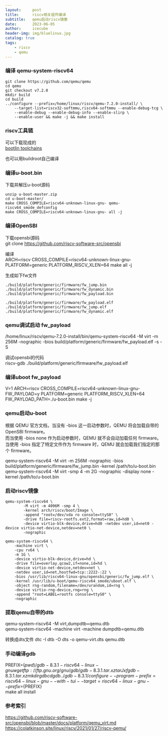 ```yaml
---
layout:     post
title:      riscv相关组件编译
subtitle:   qemu启动riscv镜像
date:       2023-06-05
author:     icecube
header-img: img/bluelinux.jpg
catalog: true
tags:
    - riscv
    - qemu
---
```


### 编译 qemu-system-riscv64
```
git clone https://github.com/qemu/qemu
cd qemu
git checkout v7.2.0
mkdir build
cd build
../configure --prefix=/home/linux/riscv/qemu-7.2.0-install/ \
    --target-list=riscv32-softmmu,riscv64-softmmu --enable-debug-tcg \
    --enable-debug --enable-debug-info --enable-slirp \
    --enable-user && make -j && make install
```

### riscv工具链

可以下载现成的  
[bootlin toolchains](https://toolchains.bootlin.com/releases_riscv64.html)

也可以用buildroot自己编译  

### 编译u-boot.bin
下载并解压u-boot源码  
```
unzip u-boot-master.zip  
cd u-boot-master/  
make CROSS_COMPILE=riscv64-unknown-linux-gnu- qemu-riscv64_smode_defconfig  
make CROSS_COMPILE=riscv64-unknown-linux-gnu- all -j  
```
### 编译OpenSBI

下载opensbi源码  
git clone https://github.com/riscv-software-src/opensbi  

编译  
ARCH=riscv CROSS_COMPILE=riscv64-unknown-linux-gnu- PLATFORM=generic PLATFORM_RISCV_XLEN=64 make all -j  

生成如下fw文件
```
./build/platform/generic/firmware/fw_jump.bin  
./build/platform/generic/firmware/fw_dynamic.bin  
./build/platform/generic/firmware/fw_payload.bin

./build/platform/generic/firmware/fw_payload.elf
./build/platform/generic/firmware/fw_jump.elf
./build/platform/generic/firmware/fw_dynamic.elf
```

### qemu调试启动 fw_payload
/home/linux/riscv/qemu-7.2.0-install/bin/qemu-system-riscv64 -M virt -m 256M -nographic -bios build/platform/generic/firmware/fw_payload.elf -s -S  

调试opensbi的代码    
riscv-gdb ./build/platform/generic/firmware/fw_payload.elf  

### 编译uboot fw_payload  
V=1 ARCH=riscv CROSS_COMPILE=riscv64-unknown-linux-gnu- FW_PAYLOAD=y PLATFORM=generic PLATFORM_RISCV_XLEN=64 FW_PAYLOAD_PATH=./u-boot.bin make -j

### qemu启动u-boot  
根据 QEMU 官方文档，当没有 -bios 这一启动参数时，QEMU 将会加载自带的 OpenSBI firmware。   
而当使用 -bios none 作为启动参数时，QEMU 就不会自动加载任何 firmware。   
当使用 -bios <file> 指定了特定文件作为 firmware 时，QEMU 就会加载我们指定的那个 firmware。  

qemu-system-riscv64 -M virt -m 256M -nographic -bios build/platform/generic/firmware/fw_jump.bin -kernel /path/to/u-boot.bin      
qemu-system-riscv64 -M virt -smp 4 -m 2G  -nographic -display none -kernel /path/to/u-boot.bin    

### 启动riscv镜像
```
qemu-system-riscv64 \
        -M virt -m 4096M -smp 4 \
        -kernel arch/riscv/boot/Image \
        -append "root=/dev/vda ro console=ttyS0" \
        -drive file=riscv-rootfs.ext2,format=raw,id=hd0 \
        -device virtio-blk-device,drive=hd0 -netdev user,id=net0 -device virtio-net-device,netdev=net0 \
        -nographic
```
```
qemu-system-riscv64 \
    -machine virt \
    -cpu rv64 \
    -m 1G \
    -device virtio-blk-device,drive=hd \
    -drive file=overlay.qcow2,if=none,id=hd \
    -device virtio-net-device,netdev=net \
    -netdev user,id=net,hostfwd=tcp::2222-:22 \
    -bios /usr/lib/riscv64-linux-gnu/opensbi/generic/fw_jump.elf \
    -kernel /usr/lib/u-boot/qemu-riscv64_smode/uboot.elf \
    -object rng-random,filename=/dev/urandom,id=rng \
    -device virtio-rng-device,rng=rng \
    -append "root=LABEL=rootfs console=ttyS0" \
    -nographic
```
### 提取qemu自带的dtb
qemu-system-riscv64 -M virt,dumpdtb=qemu.dtb  
qemu-system-riscv64 -machine virt -machine dumpdtb=qemu.dtb 

转换成dts文件
dtc -I dtb -O dts -o qemu-virt.dts qemu.dtb


### 手动编译gdb
PREFIX=$(pwd)/gdb-8.3.1-riscv64-linux-gnu  
wget ftp://ftp.gnu.org/gnu/gdb/gdb-8.3.1.tar.xz  
tar Jxf gdb-8.3.1.tar.xz  
mkdir gdb  
cd gdb  
../gdb-8.3.1/configure --program-prefix=riscv64-linux-gnu- -with-tui --target=riscv64-linux-gnu --prefix=${PREFIX}  
make all install

### 参考索引
https://github.com/riscv-software-src/opensbi/blob/master/docs/platform/qemu_virt.md    
https://colatkinson.site/linux/riscv/2021/01/27/riscv-qemu/

